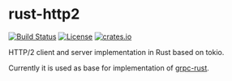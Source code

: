 # rust-http2

<!-- https://travis-ci.org/stepancheg/rust-http2.png -->
[![Build Status](https://img.shields.io/travis/stepancheg/rust-http2.svg)](https://travis-ci.org/stepancheg/rust-http2)
[![License](https://img.shields.io/crates/l/httpbis.svg)](https://github.com/stepancheg/rust-http2/blob/master/LICENSE.txt)
[![crates.io](https://img.shields.io/crates/v/httpbis.svg)](https://crates.io/crates/httpbis) 

HTTP/2 client and server implementation in Rust based on tokio.

Currently it is used as base for implementation of [grpc-rust](https://github.com/stepancheg/grpc-rust).
